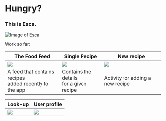  # Hungry?
 ### This is Esca.
 
![Image of Esca](https://user-images.githubusercontent.com/12183061/28490839-40840324-6ee4-11e7-8b77-5c87a3f3c33e.png)

Work so far:<br/>


The Food Feed | Single Recipe| New recipe
------------ | -------------| -------------
<img src="https://user-images.githubusercontent.com/12183061/28490788-e67e98ea-6ee2-11e7-9821-71641666a68b.png"/> | <img src="https://user-images.githubusercontent.com/12183061/28490789-e7e6128a-6ee2-11e7-883f-7a834ae14df3.png"/> | <img src="https://user-images.githubusercontent.com/12183061/28247695-e0ca5e04-6a35-11e7-940b-58f8f0de2c78.png"/>
A feed that contains recipes <br/>added recently to the app  | Contains the details <br/>for a given recipe | Activity for adding a new recipe

Look-up | User profile
------------ | -------------
<img src="https://user-images.githubusercontent.com/12183061/28490790-eab0ce60-6ee2-11e7-9a66-20c8b0e58e37.png"/> | <img src="https://user-images.githubusercontent.com/12183061/27520262-66ba4e20-59f6-11e7-853c-6f59f56af808.png"/>

